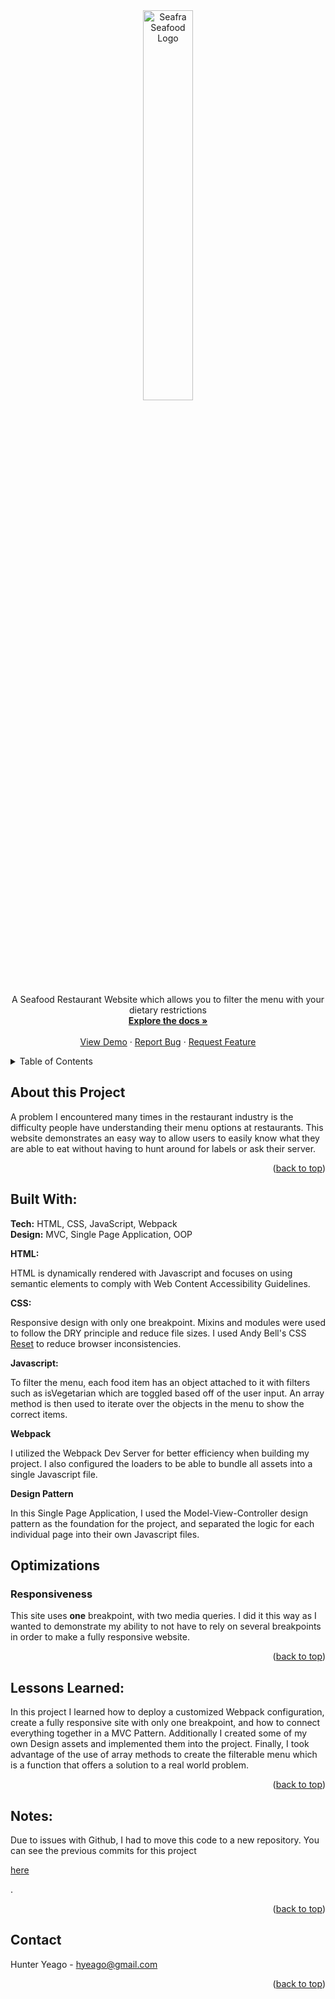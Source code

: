 <div align="center">
<a name="readme-top" height="0"></a>
  <a href="https://github.com/hyradar/Seafood-Restaurant">
    <img src="https://github.com/hyradar/Seafood-Restaurant/blob/main/src/images/Seafralogowhite.svg" alt="Seafra Seafood Logo" width="40%" height="40%">
  </a>
  <p align="center">
    A Seafood Restaurant Website which allows you to filter the menu with your dietary restrictions
    <br />
    <a href="https://github.com/hyradar/Seafood-Restaurant"><strong>Explore the docs »</strong></a>
    <br />
    <br />
    <a href="https://hyradar.github.io/Seafood-Restaurant">View Demo</a>
    ·
    <a href="https://github.com/hyradar/Seafood-Restaurant/issues">Report Bug</a>
    ·
    <a href="https://github.com/hyradar/Seafood-Restaurant/issues">Request Feature</a>
  </p>
</div>

<!-- Table of Contents -->
<details>
  <summary>Table of Contents</summary>
  <ol>
    <li>
      <a href="#about-the-project">About The Project</a>
      <ul>
        <li><a href="#built-with">Built With</a></li>
      </ul>
    </li>
    <li><a href="#optimizations">Optimizations</a></li>
    <li><a href="#lessons-learned">Lessons Learned</a></li>
    <li><a href="#contact">Contact</a></li>
      </ul>
    </li>
  </ol>
</details>

## About this Project

A problem I encountered many times in the restaurant industry is the difficulty people have understanding their menu options at restaurants. This website demonstrates an easy way to allow users to easily know what they are able to eat without having to hunt around for labels or ask their server.

<p align="right">(<a href="#readme-top">back to top</a>)</p>

## Built With:

**Tech:** HTML, CSS, JavaScript, Webpack
<br>
**Design:** MVC, Single Page Application, OOP

**HTML:**

HTML is dynamically rendered with Javascript and focuses on using semantic elements to comply with Web Content Accessibility Guidelines.

**CSS:** 

Responsive design with only one breakpoint. Mixins and modules were used to follow the DRY principle and reduce file sizes. I used Andy Bell's CSS [Reset](https://andy-bell.co.uk/a-modern-css-reset/) to reduce browser inconsistencies.

**Javascript:** 

To filter the menu, each food item has an object attached to it with filters such as isVegetarian which are toggled based off of the user input. An array method is then used to iterate over the objects in the menu to show the correct items.

**Webpack**

I utilized the Webpack Dev Server for better efficiency when building my project. I also configured the loaders to be able to bundle all assets into a single Javascript file.

**Design Pattern**

In this Single Page Application, I used the Model-View-Controller design pattern as the foundation for the project, and separated the logic for each individual page into their own Javascript files.

## Optimizations

### Responsiveness

This site uses **one** breakpoint, with two media queries. I did it this way as I wanted to demonstrate my ability to not have to rely on several breakpoints in order to make a fully responsive website.

<p align="right">(<a href="#readme-top">back to top</a>)</p>

## Lessons Learned:

In this project I learned how to deploy a customized Webpack configuration, create a fully responsive site with only one breakpoint, and how to connect everything together in a MVC Pattern. Additionally I created some of my own Design assets and implemented them into the project. Finally, I took advantage of the use of array methods to create the filterable menu which is a function that offers a solution to a real world problem.

<p align="right">(<a href="#readme-top">back to top</a>)</p>

## Notes:

Due to issues with Github, I had to move this code to a new repository. You can see the previous commits for this project <a href="https://github.com/hyradar/restaurant"><p>here</p></a>.

<p align="right">(<a href="#readme-top">back to top</a>)</p>

## Contact
Hunter Yeago - hyeago@gmail.com

<p align="right">(<a href="#readme-top">back to top</a>)</p>